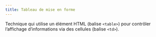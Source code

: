 ```yaml
---
title: Tableau de mise en forme
---
```


Technique qui utilise un élément HTML (balise `<table>`) pour contrôler l’affichage d’informations via des cellules (balise `<td>`).
